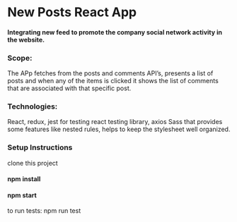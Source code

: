 # New Posts React App
#### Integrating new feed to promote the company social network activity in the website.

### Scope:
The APp fetches from the posts and comments API’s, presents a list of posts and when any of the items is clicked it shows the list of comments that are associated with that specific post.

### Technologies:
React, redux, jest for testing
react testing library, axios
Sass that provides some features like nested rules, helps to keep the stylesheet well organized.

### Setup Instructions
clone this project

#### npm install
#### npm start


to run tests:  npm run test
